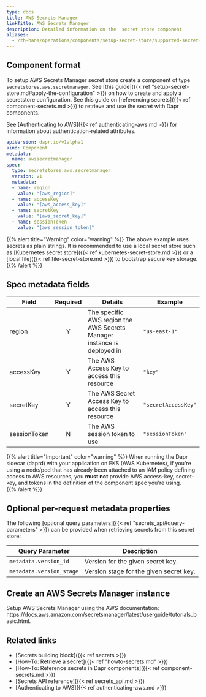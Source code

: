 ```yaml
---
type: docs
title: AWS Secrets Manager
linkTitle: AWS Secrets Manager
description: Detailed information on the  secret store component
aliases:
  - /zh-hans/operations/components/setup-secret-store/supported-secret-stores/aws-secret-manager/
---
```


## Component format

To setup AWS Secrets Manager secret store create a component of type `secretstores.aws.secretmanager`. See [this guide]({{< ref "setup-secret-store.md#apply-the-configuration" >}}) on how to create and apply a secretstore configuration. See this guide on [referencing secrets]({{< ref component-secrets.md >}}) to retrieve and use the secret with Dapr components.

See [Authenticating to AWS]({{< ref authenticating-aws.md >}}) for information about authentication-related attributes.

```yaml
apiVersion: dapr.io/v1alpha1
kind: Component
metadata:
  name: awssecretmanager
spec:
  type: secretstores.aws.secretmanager
  version: v1
  metadata:
  - name: region
    value: "[aws_region]"
  - name: accessKey
    value: "[aws_access_key]"
  - name: secretKey
    value: "[aws_secret_key]"
  - name: sessionToken
    value: "[aws_session_token]"
```

{{% alert title="Warning" color="warning" %}}
The above example uses secrets as plain strings. It is recommended to use a local secret store such as [Kubernetes secret store]({{< ref kubernetes-secret-store.md >}}) or a [local file]({{< ref file-secret-store.md >}}) to bootstrap secure key storage.
{{% /alert %}}

## Spec metadata fields

| Field        | Required | Details                                                                 | Example             |
| ------------ | :------: | ----------------------------------------------------------------------- | ------------------- |
| region       |     Y    | The specific AWS region the AWS Secrets Manager instance is deployed in | `"us-east-1"`       |
| accessKey    |     Y    | The AWS Access Key to access this resource                              | `"key"`             |
| secretKey    |     Y    | The AWS Secret Access Key to access this resource                       | `"secretAccessKey"` |
| sessionToken |     N    | The AWS session token to use                                            | `"sessionToken"`    |

{{% alert title="Important" color="warning" %}}
When running the Dapr sidecar (daprd) with your application on EKS (AWS Kubernetes), if you're using a node/pod that has already been attached to an IAM policy defining access to AWS resources, you **must not** provide AWS access-key, secret-key, and tokens in the definition of the component spec you're using.\
{{% /alert %}}

## Optional per-request metadata properties

The following [optional query parameters]({{< ref "secrets_api#query-parameters" >}}) can be provided when retrieving secrets from this secret store:

| Query Parameter          | Description                             |
| ------------------------ | --------------------------------------- |
| `metadata.version_id`    | Version for the given secret key.       |
| `metadata.version_stage` | Version stage for the given secret key. |

## Create an AWS Secrets Manager instance

Setup AWS Secrets Manager using the AWS documentation: https\://docs.aws.amazon.com/secretsmanager/latest/userguide/tutorials_basic.html.

## Related links

- [Secrets building block]({{< ref secrets >}})
- [How-To: Retrieve a secret]({{< ref "howto-secrets.md" >}})
- [How-To: Reference secrets in Dapr components]({{< ref component-secrets.md >}})
- [Secrets API reference]({{< ref secrets_api.md >}})
- [Authenticating to AWS]({{< ref authenticating-aws.md >}})
